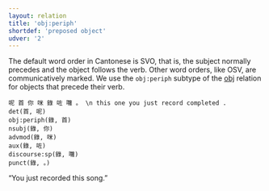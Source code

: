 ```yaml
---
layout: relation
title: 'obj:periph'
shortdef: 'preposed object'
udver: '2'
---
```


The default word order in Cantonese is SVO, that is, the subject normally precedes and the object
follows the verb. Other word orders, like OSV, are communicatively marked.
We use the `obj:periph` subtype of the [obj]() relation for objects that precede their verb.

~~~ sdparse
呢 首 你 咪 錄 咗 囖 。 \n this one you just record completed .
det(首, 呢)
obj:periph(錄, 首)
nsubj(錄, 你)
advmod(錄, 咪)
aux(錄, 咗)
discourse:sp(錄, 囖)
punct(錄, 。)
~~~

“You just recorded this song.”

<!-- Interlanguage links updated Čt lis 12 09:43:35 CET 2020 -->
